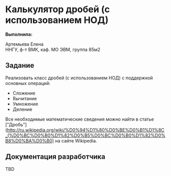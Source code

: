 # Калькулятор дробей (с использованием НОД)

**Выполнила:**

Артемьева Елена  
ННГУ, ф-т ВМК, каф. МО ЭВМ, группа 85м2

## Задание

Реализовать класс дробей (с использованием НОД) с поддержкой основных операций:

 * Сложение
 * Вычитание
 * Умножение
 * Деление

Все необходимые математические сведения можно найти в статье
["Дробь"](http://ru.wikipedia.org/wiki/%D0%94%D1%80%D0%BE%D0%B1%D1%8C_(%D0%BC%D0%B0%D1%82%D0%B5%D0%BC%D0%B0%D1%82%D0%B8%D0%BA%D0%B0)
на сайте Wikipedia.

## Документация разработчика

TBD